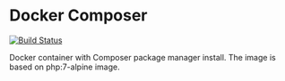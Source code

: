 # Docker Composer
[![Build Status](https://travis-ci.org/mjalas/docker-composer.svg?branch=master)](https://travis-ci.org/mjalas/docker-composer)

Docker container with Composer package manager install. The image is based on php:7-alpine image.
